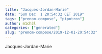 ```yaml
---
title: "Jacques-Jordan-Marie"
date: "Sun Dec  1 20:54:32 CET 2019"
tags: ["prenom-compose", "pipotron"]
author: m1ch3l
categories: ["generated"]
slug: "prenom-compose/2019-12-01-20:54:32"
---
```


Jacques-Jordan-Marie
